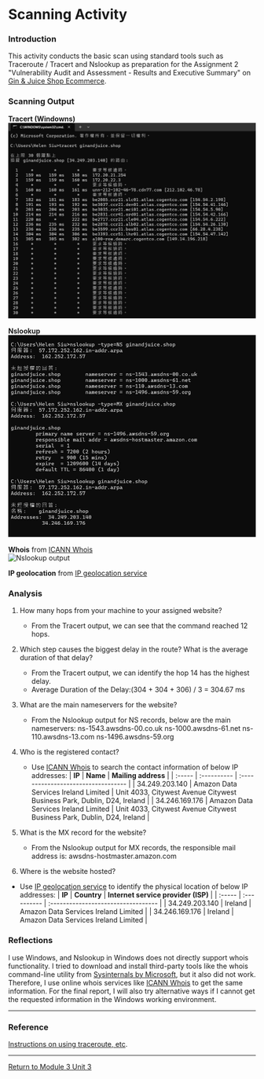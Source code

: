 # Scanning Activity

### Introduction
This activity conducts the basic scan using standard tools such as Traceroute / Tracert and Nslookup as preparation for the Assignment 2 "Vulnerability Audit and Assessment - Results and Executive Summary" on [Gin & Juice Shop Ecommerce](https://ginandjuice.shop/).

### Scanning Output
**Tracert (Windowns)** <br>
<img src="NS_Unit03_Traceroute.jpg" alt="Traceroute output" width="600"/>

**Nslookup** <br>
<img src="NS_Unit03_Nslookup.jpg" alt="Nslookup output" width="600"/>

**Whois** from [ICANN Whois](https://lookup.icann.org/en/lookup) <br>
<img src="NS_Unit03_IPNslookup.jpg" alt="Nslookup output" width="600"/>

**IP geolocation** from [IP geolocation service](https://ipgeolocation.io) <br>

### Analysis
1. How many hops from your machine to your assigned website?
   - From the Tracert output, we can see that the command reached 12 hops.
     
2. Which step causes the biggest delay in the route? What is the average duration of that delay?
    - From the Tracert output, we can identify the hop 14 has the highest delay.
    - Average Duration of the Delay:(304 + 304 + 306) / 3 = 304.67 ms
      
3. What are the main nameservers for the website?
    - From the Nslookup output for NS records, below are the main nameservers:
      ns-1543.awsdns-00.co.uk
      ns-1000.awsdns-61.net
      ns-110.awsdns-13.com
      ns-1496.awsdns-59.org
      
4. Who is the registered contact?
   - Use [ICANN Whois](https://lookup.icann.org/en/lookup) to search the contact information of below IP addresses:
   | **IP** | **Name** | **Mailing address** |
   | :----- | :---------- | :---------------------------------- |
   | 34.249.203.140 | Amazon Data Services Ireland Limited | Unit 4033, Citywest Avenue Citywest Business Park, Dublin, D24, Ireland |
   | 34.246.169.176 | Amazon Data Services Ireland Limited | Unit 4033, Citywest Avenue Citywest Business Park, Dublin, D24, Ireland |

5. What is the MX record for the website?
   - From the Nslookup output for MX records, the responsible mail address is: awsdns-hostmaster.amazon.com
 
6. Where is the website hosted?
 - Use [IP geolocation service](https://ipgeolocation.io) to identify the physical location of below IP addresses:
   | **IP** | **Country** | **Internet service provider (ISP)** |
   | :----- | :---------- | :---------------------------------- |
   | 34.249.203.140 | Ireland | Amazon Data Services Ireland Limited |
   | 34.246.169.176 | Ireland | Amazon Data Services Ireland Limited |


### Reflections
I use Windows, and Nslookup in Windows does not directly support whois functionality. I tried to download and install third-party tools like the whois command-line utility from [Sysinternals by Microsoft](https://learn.microsoft.com/en-us/sysinternals/downloads/whois), but it also did not work. Therefore, I use online whois services like [ICANN Whois](https://lookup.icann.org/en/lookup) to get the same information. For the final report, I will also try alternative ways if I cannot get the requested information in the Windows working environment.

---

### Reference
[Instructions on using traceroute, etc](https://www.a2hosting.com/kb/getting-started-guide/internet-and-networking/troubleshooting-network-connectivity-with-ping-and-traceroute/). 

---

[Return to Module 3 Unit 3](NS_Unit03.md)
